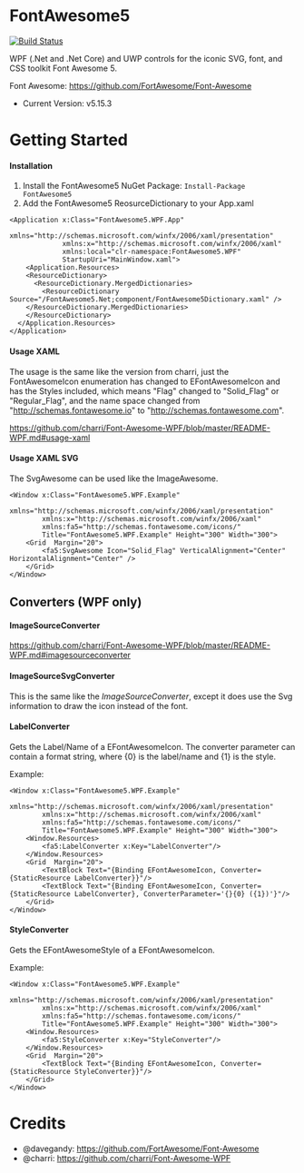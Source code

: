 # FontAwesome5

[![Build Status](https://dev.azure.com/codinion/FontAwesome5/_apis/build/status/MartinTopfstedt.FontAwesome5?branchName=master)](https://dev.azure.com/codinion/FontAwesome5/_build/latest?definitionId=11&branchName=master)

WPF (.Net and .Net Core) and UWP controls for the iconic SVG, font, and CSS toolkit Font Awesome 5.

Font Awesome: https://github.com/FortAwesome/Font-Awesome

+ Current Version: v5.15.3

# Getting Started

#### Installation

1. Install the FontAwesome5 NuGet Package:  ```Install-Package FontAwesome5```
2. Add the FontAwesome5 ReosurceDictionary to your App.xaml
``` 
<Application x:Class="FontAwesome5.WPF.App"
             xmlns="http://schemas.microsoft.com/winfx/2006/xaml/presentation"
             xmlns:x="http://schemas.microsoft.com/winfx/2006/xaml"
             xmlns:local="clr-namespace:FontAwesome5.WPF"
             StartupUri="MainWindow.xaml">
    <Application.Resources>
    <ResourceDictionary>
      <ResourceDictionary.MergedDictionaries>
        <ResourceDictionary Source="/FontAwesome5.Net;component/FontAwesome5Dictionary.xaml" />
    </ResourceDictionary.MergedDictionaries>
    </ResourceDictionary>
  </Application.Resources>
</Application>
``` 

#### Usage XAML

The usage is the same like the version from charri, just the FontAwesomeIcon enumeration has changed to EFontAwesomeIcon and has the Styles included, which means "Flag" changed to "Solid_Flag" or "Regular_Flag", and the name space changed from "http://schemas.fontawesome.io" to "http://schemas.fontawesome.com".

https://github.com/charri/Font-Awesome-WPF/blob/master/README-WPF.md#usage-xaml



#### Usage XAML SVG

The SvgAwesome can be used like the ImageAwesome.

``` 
<Window x:Class="FontAwesome5.WPF.Example"
        xmlns="http://schemas.microsoft.com/winfx/2006/xaml/presentation"
        xmlns:x="http://schemas.microsoft.com/winfx/2006/xaml"
        xmlns:fa5="http://schemas.fontawesome.com/icons/"
        Title="FontAwesome5.WPF.Example" Height="300" Width="300">
    <Grid  Margin="20">
        <fa5:SvgAwesome Icon="Solid_Flag" VerticalAlignment="Center" HorizontalAlignment="Center" />
    </Grid>
</Window>
```

## Converters (WPF only)

#### ImageSourceConverter

https://github.com/charri/Font-Awesome-WPF/blob/master/README-WPF.md#imagesourceconverter

#### ImageSourceSvgConverter

This is the same like the *ImageSourceConverter*, except it does use the Svg information to draw the icon instead of the font.

#### LabelConverter

Gets the Label/Name of a EFontAwesomeIcon. The converter parameter can contain a format string, where {0} is the label/name and {1} is the style.

Example:
```
<Window x:Class="FontAwesome5.WPF.Example"
        xmlns="http://schemas.microsoft.com/winfx/2006/xaml/presentation"
        xmlns:x="http://schemas.microsoft.com/winfx/2006/xaml"
        xmlns:fa5="http://schemas.fontawesome.com/icons/"
        Title="FontAwesome5.WPF.Example" Height="300" Width="300">
    <Window.Resources>
        <fa5:LabelConverter x:Key="LabelConverter"/>
    </Window.Resources>
    <Grid  Margin="20">        
        <TextBlock Text="{Binding EFontAwesomeIcon, Converter={StaticResource LabelConverter}}"/>                
        <TextBlock Text="{Binding EFontAwesomeIcon, Converter={StaticResource LabelConverter}, ConverterParameter='{}{0} ({1})'}"/>
    </Grid>
</Window>
```

#### StyleConverter

Gets the EFontAwesomeStyle of a EFontAwesomeIcon.

Example:
```
<Window x:Class="FontAwesome5.WPF.Example"
        xmlns="http://schemas.microsoft.com/winfx/2006/xaml/presentation"
        xmlns:x="http://schemas.microsoft.com/winfx/2006/xaml"
        xmlns:fa5="http://schemas.fontawesome.com/icons/"
        Title="FontAwesome5.WPF.Example" Height="300" Width="300">
    <Window.Resources>
        <fa5:StyleConverter x:Key="StyleConverter"/>
    </Window.Resources>
    <Grid  Margin="20">        
        <TextBlock Text="{Binding EFontAwesomeIcon, Converter={StaticResource StyleConverter}}"/>                
    </Grid>
</Window>
```

# Credits

* @davegandy: https://github.com/FortAwesome/Font-Awesome
* @charri: https://github.com/charri/Font-Awesome-WPF
